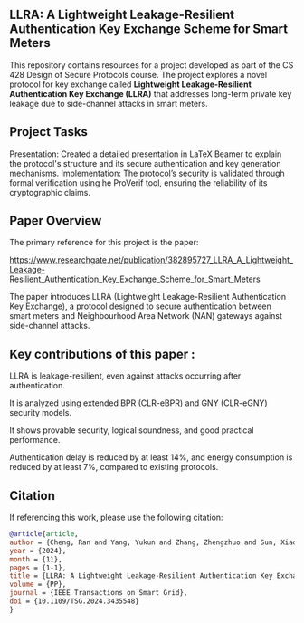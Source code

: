 ## LLRA: A Lightweight Leakage-Resilient Authentication Key Exchange Scheme for Smart Meters

This repository contains resources for a project developed as part of the CS 428 Design of Secure Protocols course.
The project explores a novel protocol for key exchange called **Lightweight Leakage-Resilient Authentication Key Exchange
(LLRA)** that addresses long-term private key leakage due to side-channel attacks in smart meters.

## Project Tasks
Presentation: Created a detailed presentation in LaTeX Beamer to explain the protocol's structure and its secure authentication and key generation mechanisms.
Implementation: The protocol’s security is validated through formal verification using he ProVerif tool, ensuring the reliability of its cryptographic claims.

## Paper Overview

The primary reference for this project is the paper:

https://www.researchgate.net/publication/382895727_LLRA_A_Lightweight_Leakage-Resilient_Authentication_Key_Exchange_Scheme_for_Smart_Meters

The paper introduces LLRA (Lightweight Leakage-Resilient Authentication Key Exchange), a protocol designed to secure authentication between smart meters and Neighbourhood Area Network (NAN) gateways against side-channel attacks.

## Key contributions of this paper :

LLRA is leakage-resilient, even against attacks occurring after authentication.

It is analyzed using extended BPR (CLR-eBPR) and GNY (CLR-eGNY) security models.

It shows provable security, logical soundness, and good practical performance.

Authentication delay is reduced by at least 14%, and energy consumption is reduced by at least 7%, compared to existing protocols.

## Citation 

If referencing this work, please use the following citation:

```bibtex
@article{article,
author = {Cheng, Ran and Yang, Yukun and Zhang, Zhengzhuo and Sun, Xiaoxin and Huang, Xin and Wu, Xiaohua and Zhao, Liangbin},
year = {2024},
month = {11},
pages = {1-1},
title = {LLRA: A Lightweight Leakage-Resilient Authentication Key Exchange Scheme for Smart Meters},
volume = {PP},
journal = {IEEE Transactions on Smart Grid},
doi = {10.1109/TSG.2024.3435548}
}
